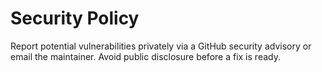 # Security Policy

Report potential vulnerabilities privately via a GitHub security advisory or email the maintainer.
Avoid public disclosure before a fix is ready.

